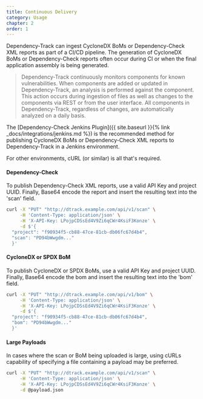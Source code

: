 ```yaml
---
title: Continuous Delivery
category: Usage
chapter: 2
order: 1
---
```


Dependency-Track can ingest CycloneDX BoMs or Dependency-Check XML reports as part of a CI/CD pipeline. The 
generation of CycloneDX BoMs or Dependency-Check reports often occur during CI or when the final
application assembly is being generated. 

> Dependency-Track continuously monitors components for known vulnerabilities. When components are added or 
> updated in Dependency-Track, an analysis is performed against the component. This action occurs during 
> ingestion of files as well as changes to the components via REST or from the user interface. All 
> components in Dependency-Track, regardless of changes, are automatically analyzed on a daily basis.

The [Dependency-Check Jenkins Plugin]({{ site.baseurl }}{% link _docs/integrations/jenkins.md %}) is the 
recommended method for publishing CycloneDX BoMs or Dependency-Check XML reports to Dependency-Track in 
a Jenkins environment.

For other environments, cURL (or similar) is all that's required. 

#### Dependency-Check
To publish Dependency-Check XML reports, use a valid API Key and project UUID. Finally, Base64 encode the 
report and insert the resulting text into the 'scan' field.

```bash
curl -X "PUT" "http://dtrack.example.com/api/v1/scan" \
     -H 'Content-Type: application/json' \
     -H 'X-API-Key: LPojpCDSsEd4V9Zi6qCWr4KsiF3Konze' \
     -d $'{
  "project": "f90934f5-cb88-47ce-81cb-db06fc67d4b4",
  "scan": "PD94bWwgdm..."
  }'
```

#### CycloneDX or SPDX BoM
To publish CycloneDX or SPDX BoMs, use a valid API Key and project UUID. Finally, Base64 encode the 
bom and insert the resulting text into the 'bom' field.

```bash
curl -X "PUT" "http://dtrack.example.com/api/v1/bom" \
     -H 'Content-Type: application/json' \
     -H 'X-API-Key: LPojpCDSsEd4V9Zi6qCWr4KsiF3Konze' \
     -d $'{
  "project": "f90934f5-cb88-47ce-81cb-db06fc67d4b4",
  "bom": "PD94bWwgdm..."
  }'
```

#### Large Payloads
In cases where the scan or BoM being uploaded is large, using cURLs capability of specifying a file
containing a payload may be preferred.

```bash
curl -X "PUT" "http://dtrack.example.com/api/v1/scan" \
     -H 'Content-Type: application/json' \
     -H 'X-API-Key: LPojpCDSsEd4V9Zi6qCWr4KsiF3Konze' \
     -d @payload.json
```

